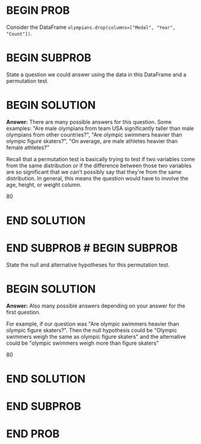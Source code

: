 # BEGIN PROB

Consider the DataFrame
`olympians.drop(columns=["Medal", "Year", "Count"])`.

# BEGIN SUBPROB

State a question we could answer using the data in this DataFrame and a
permutation test.

# BEGIN SOLUTION
**Answer:** There are many possible answers for this question. Some examples: "Are male olympians from team USA significantly taller than male olympians from other countries?", "Are olympic swimmers heavier than olympic figure skaters?", "On average, are male athletes heavier than female athletes?"

Recall that a permutation test is basically trying to test if two variables come from the same distribution or if the difference between those two variables are so significant that we can't possibly say that they're from the same distribution. In general, this means the question would have to involve the age, height, or weight column.

<average>80</average>

# END SOLUTION

# END SUBPROB # BEGIN SUBPROB

State the null and alternative hypotheses for this permutation test.

# BEGIN SOLUTION
**Answer:** Also many possible answers depending on your answer for the first question. 

For example, if our question was "Are olympic swimmers heavier than olympic figure skaters?". Then the null hypothesis could be "Olympic swimmers weigh the same as olympic figure skaters" and the alternative could be "olympic swimmers weigh more than figure skaters"

<average>80</average>

# END SOLUTION

# END SUBPROB

# END PROB